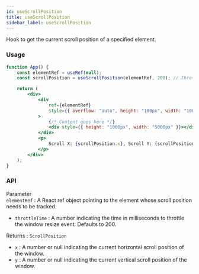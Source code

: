 ```yaml
---
id: useScrollPosition
title: useScrollPosition
sidebar_label: useScrollPosition
---
```


Hook to get the current scroll position of a specified element.

### Usage

```jsx live
function App() {
	const elementRef = useRef(null);
	const scrollPosition = useScrollPosition(elementRef, 200); // Throttle time is 200ms

	return (
		<div>
			<div
				ref={elementRef}
				style={{ overflow: "auto", height: "100px", width: "100%" }}
			>
				{/* Content goes here */}
				<div style={{ height: "1000px", width: "5000px" }}></div>
			</div>
			<p>
				Scroll X: {scrollPosition.x}, Scroll Y: {scrollPosition.y}
			</p>
		</div>
	);
}
```

### API

Parameter  
 `elementRef` : A React ref object pointing to the element whose scroll position needs to be tracked.

- `throttleTime` : A number indicating the time in milliseconds to throttle the window resize event. Defaults to 200.

Returns : `ScrollPosition`

- `x` : A number or null indicating the current horizontal scroll position of the window.
- `y` : A number or null indicating the current vertical scroll position of the window.
